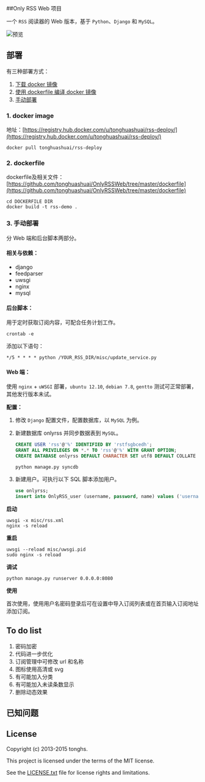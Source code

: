 ##Only RSS Web 项目

一个 `RSS` 阅读器的 Web 版本，基于 `Python`、`Django` 和 `MySQL`。

![预览](http://tonghs-cdn-static.qiniudn.com/new_rss_style_20150213-1.png)

## 部署

有三种部署方式：

1. [下载 docker 镜像](#docker_image)
2. [使用 dockerfile 编译 docker 镜像](#dockerfile)
3. [手动部署](#manually)

<a name='docker_image'></a>
### 1. docker image

地址：[https://registry.hub.docker.com/u/tonghuashuai/rss-deploy/](https://registry.hub.docker.com/u/tonghuashuai/rss-deploy/)

``` shell
docker pull tonghuashuai/rss-deploy
```
<a name='dockerfile'></a>
### 2. dockerfile
dockerfile及相关文件：[https://github.com/tonghuashuai/OnlyRSSWeb/tree/master/dockerfile](https://github.com/tonghuashuai/OnlyRSSWeb/tree/master/dockerfile)

``` shell
cd DOCKERFILE DIR
docker build -t rss-demo .
```

<a name='manually'></a>
### 3. 手动部署

分 Web 端和后台脚本两部分。

#### 相关与依赖：
* django
* feedparser
* uwsgi
* nginx
* mysql


#### 后台脚本：

用于定时获取订阅内容，可配合任务计划工作。

    crontab -e

添加以下语句：

    */5 * * * * python /YOUR_RSS_DIR/misc/update_service.py

#### Web 端：

使用 `nginx` + `uWSGI` 部署，`ubuntu 12.10`, `debian 7.8`, `gentto` 测试可正常部署，其他发行版本未试。

**配置：**

1. 修改 `Django` 配置文件，配置数据库，以 `MySQL` 为例。
2. 新建数据库 onlyrss 并同步数据表到 `MySQL`。

    ``` sql
    CREATE USER 'rss'@'%' IDENTIFIED BY 'rstfsgbcedh';
    GRANT ALL PRIVILEGES ON *.* TO 'rss'@'%' WITH GRANT OPTION;
    CREATE DATABASE onlyrss DEFAULT CHARACTER SET utf8 DEFAULT COLLATE utf8_general_ci;
    ```
    
    ``` shell
    python manage.py syncdb
    ```

3. 新建用户。可执行以下 SQL 脚本添加用户。

    ``` sql
    use onlyrss;
    insert into OnlyRSS_user (username, password, name) values ('username', 'password', 'name');
    ```

**启动**
    
    uwsgi -x misc/rss.xml
    nginx -s reload


**重启**

    uwsgi --reload misc/uwsgi.pid
    sudo nginx -s reload

    
**调试**

    python manage.py runserver 0.0.0.0:8080


**使用**

首次使用，使用用户名密码登录后可在设置中导入订阅列表或在首页输入订阅地址添加订阅。



## To do list

1. 密码加密
2. 代码进一步优化
6. 订阅管理中可修改 url 和名称
7. 图标使用高清或 svg
8. 有可能加入分类
5. 有可能加入未读条数显示
6. 删除动态效果

## 已知问题

## License

Copyright (c) 2013-2015 tonghs.

This project is licensed under the terms of the MIT license.

See the [LICENSE.txt](LICENSE.txt) file for license rights and limitations.


